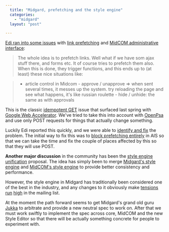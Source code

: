 ```yaml
---
  title: "Midgard, prefetching and the style engine"
  categories: 
    - "midgard"
  layout: "post"

---
```

[Edi ran into some issues][1] with [link prefetching][2] and [MidCOM administrative interface][3]:

> The whole idea is to prefetch links. Well what if we have som ajax stuff there, and forms etc. It of course tries to prefetch them also. When this is done, they trigger functions, and this ends up to (at least) these nice situations like:

>    * article control in Midcom
       - approve / unapprove => when sent several times, it messes up the system. try reloading the page and see what happens, it's like russian roulette
       - hide / unhide: the same as with approvals

This is the classic [idempotent GET][4] issue that surfaced last spring with [Google Web Accelerator][5]. We've tried to take this into account with [OpenPsa][6] and use only POST requests for things that actually change something.

Luckily Edi reported this quickly, and we were able to [identify and fix][7] the problem. The initial way to fix this was to [block prefetching entirely][8] in AIS so that we can take the time and fix the couple of places affected by this so that they will use POST.

__Another major discussion__ in the community has been the [style engine unification][9] proposal. The idea has simply been to merge [Midgard's style engine][10] and [MidCOM's style engine][11] to provide better consistency and performance. 

However, the style engine in Midgard has traditionally been considered one of the best in the industry, and any changes to it obviously make [tensions][12] [run][13] [high][14] in the mailing list.

At the moment the path forward seems to get Midgard's grand old guru [Jukka][15] to arbitrate and provide a new neutral spec to work on. After that we must work swiftly to implement the spec across core, MidCOM and the new Style Editor so that there will be actually something concrete for people to experiment with.

[1]: http://jemi.iki.fi/midcom-permalink-f3b01b1f69c75e199211c1b462d7ce8d
[2]: http://www.mozilla.org/projects/netlib/Link_Prefetching_FAQ.html
[3]: http://www.midgard-project.org/midcom-permalink-c8073a0bb8675c0bf08f34bef2284cd4
[4]: http://www.intertwingly.net/blog/784.html
[5]: http://www.37signals.com/svn/archives2/google_web_accelerator_hey_not_so_fast_an_alert_for_web_app_designers.php
[6]: http://www.openpsa.org/
[7]: http://midcom.tigris.org/issues/show_bug.cgi?id=349
[8]: http://www.ilovejackdaniels.com/php/block-prefetching/
[9]: http://www.midgard-project.org/development/mrfc/0022.html
[10]: http://www.midgard-project.org/midcom-permalink-2732f47bbdf5a868fd7811d696886149
[11]: http://www.midgard-project.org/midcom-permalink-7856ea3bafeccf218226ec3cd8f05df8
[12]: http://comments.gmane.org/gmane.comp.web.midgard.devel/6103
[13]: http://comments.gmane.org/gmane.comp.web.midgard.devel/6136
[14]: http://marc.theaimsgroup.com/?t=113388203700003&r=1&w=2
[15]: http://yukatan.fi/
